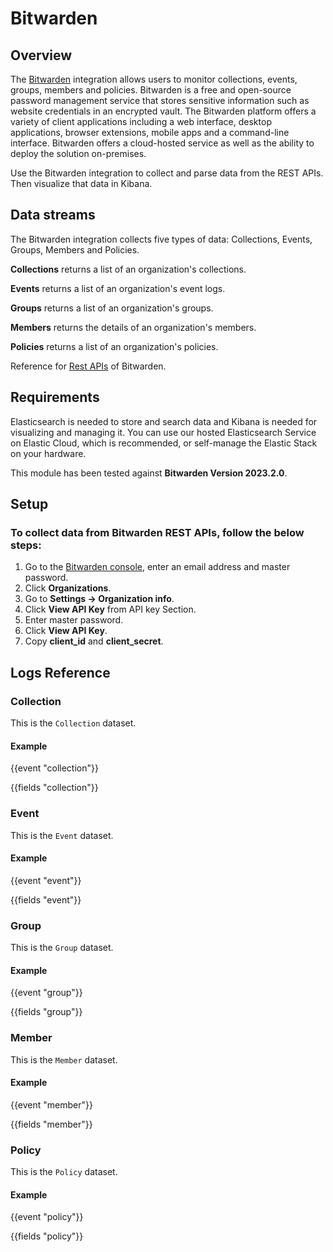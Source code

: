 # Bitwarden

## Overview

The [Bitwarden](https://bitwarden.com) integration allows users to monitor collections, events, groups, members and policies. Bitwarden is a free and open-source password management service that stores sensitive information such as website credentials in an encrypted vault. The Bitwarden platform offers a variety of client applications including a web interface, desktop applications, browser extensions, mobile apps and a command-line interface. Bitwarden offers a cloud-hosted service as well as the ability to deploy the solution on-premises.

Use the Bitwarden integration to collect and parse data from the REST APIs. Then visualize that data in Kibana.

## Data streams

The Bitwarden integration collects five types of data: Collections, Events, Groups, Members and Policies.

**Collections** returns a list of an organization's collections.

**Events** returns a list of an organization's event logs.

**Groups** returns a list of an organization's groups.

**Members** returns the details of an organization's members.

**Policies** returns a list of an organization's policies.

Reference for [Rest APIs](https://bitwarden.com/help/api/) of Bitwarden.

## Requirements

Elasticsearch is needed to store and search data and Kibana is needed for visualizing and managing it. You can use our hosted Elasticsearch Service on Elastic Cloud, which is recommended, or self-manage the Elastic Stack on your hardware.

This module has been tested against **Bitwarden Version 2023.2.0**.

## Setup

### To collect data from Bitwarden REST APIs, follow the below steps:

1. Go to the [Bitwarden console](https://vault.bitwarden.com/#/vault), enter an email address and master password.
2. Click **Organizations**.
3. Go to **Settings → Organization info**.
4. Click **View API Key** from API key Section.
5. Enter master password.
6. Click **View API Key**.
7. Copy **client_id** and **client_secret**.

## Logs Reference

### Collection

This is the `Collection` dataset.

#### Example

{{event "collection"}}

{{fields "collection"}}

### Event

This is the `Event` dataset.

#### Example

{{event "event"}}

{{fields "event"}}

### Group

This is the `Group` dataset.

#### Example

{{event "group"}}

{{fields "group"}}

### Member

This is the `Member` dataset.

#### Example

{{event "member"}}

{{fields "member"}}

### Policy

This is the `Policy` dataset.

#### Example

{{event "policy"}}

{{fields "policy"}}